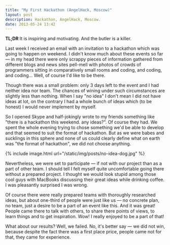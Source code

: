 ```yaml
---
title: "My First Hackathon (AngelHack, Moscow)"
layout: post
description: Hackathon, AngelHack, Moscow.
date: 2013-05-24 13:42
---
```


__TL;DR__ It is inspiring and motivating. And the butler is a killer.

Last week I received an email with an invitation to a hackathon which was going to happen on weekend. I didn't know much about these events so far — in my head there were only scrappy pieces of information gathered from different blogs and news sites pell-mell with photos of crowds of programmers sitting in comparatively small rooms and coding, and coding, and coding… Well, of course I'd like to be there.

Though there was a small problem: only 3 days left to the event and I had neither idea nor team. The chances of wining under such circumstances are slightly less than nothing. When I say "no idea" I don't mean I did not have ideas at lot, on the contrary I had a whole bunch of ideas which (to be honest) I would never implement by myself.

So I opened Skype and half-jokingly wrote to my friends something like "there is a hackathon this weekend. any ideas?". Of course they had. We spent the whole evening trying to chose something we'd be able to develop and that seemed to suit the format of hackathon. But as we were babes and sucklings in this sphere and none of us could clearly define what on earth was "the format of hackathon", we did not choose anything.

{% include image.html url="/static/img/posts/no-idea-dog.jpg" %}
 
Nevertheless, we were set to participate — if not with our project than as a part of other team. I should tell I felt myself quite uncomfortable going there without a prepared project. I thought we would look stupid among those cool guys with MacBooks discussing their great ideas while drinking coffee. I was pleasantly surprised I was wrong.

Of course there were really prepared teams with thoroughly researched ideas, but about one-third of people were just like us — no concrete plan, no team, just a desire to be a part of an event like this. And it was great! People came there to talk with others, to share there points of views, to learn things and to get inspiration. Wow! I really enjoyed to be a part of that!

What about our results? Well, we failed. No, it's better say — we did not win, because despite the fact there was a first place price, people came not for that, they came for experience. 

